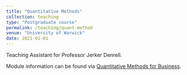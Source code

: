 ```yaml
---
title: "Quantitative Methods"
collection: teaching
type: "Postgraduate course"
permalink: /teaching/quant-method
venue: "University of Warwick"
date: 2021-01-01
---
```


Teaching Assistant for Professor Jerker Denrell. 

Module information can be found via [Quantitative Methods for Business](https://courses.warwick.ac.uk/modules/2021/IB9BA-15).
